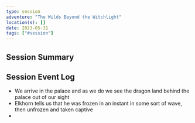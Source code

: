 ```yaml
---
type: session
adventure: "The Wilds Beyond the Witchlight"
location(s): []
date: 2023-05-31
tags: ["#session"]
---
```


## Session Summary

## Session Event Log

- We arrive in the palace and as we do we see the dragon land behind the palace out of our sight
- Elkhorn tells us that he was frozen in an instant in some sort of wave, then unfrozen and taken captive
- 